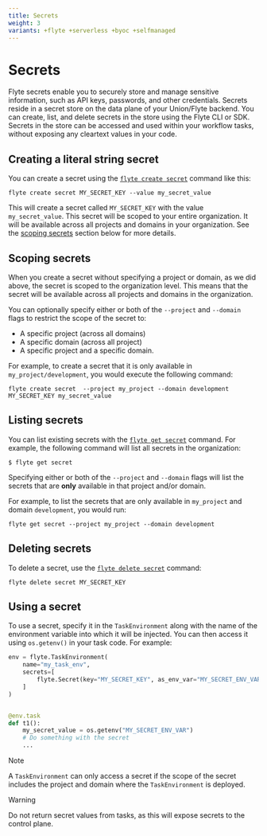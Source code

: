```yaml
---
title: Secrets
weight: 3
variants: +flyte +serverless +byoc +selfmanaged
---
```


# Secrets

Flyte secrets enable you to securely store and manage sensitive information, such as API keys, passwords, and other credentials.
Secrets reside in a secret store on the data plane of your Union/Flyte backend.
You can create, list, and delete secrets in the store using the Flyte CLI or SDK.
Secrets in the store can be accessed and used within your workflow tasks, without exposing any cleartext values in your code.

## Creating a literal string secret

You can create a secret using the [`flyte create secret`](../../api-reference/flyte-cli#flyte-create-secret) command like this:

```shell
flyte create secret MY_SECRET_KEY --value my_secret_value
```

This will create a secret called `MY_SECRET_KEY` with the value `my_secret_value`.
This secret will be scoped to your entire organization.
It will be available across all projects and domains in your organization.
See the [scoping secrets](#scoping-secrets) section below for more details.

<!-- TODO: add back when file secrets are supported
## Creating a file secret

You can also create a secret with a file as the value

```shell
flyte create secret MY_SECRET_KEY --from-file /path/to/my_secret_file
```

In this case, when accessing the secret in your task code, you will need to [mount it as a file](#using-a-secret-created-from-a-file).
-->

## Scoping secrets

When you create a secret without specifying a project or domain, as we did above, the secret is scoped to the organization level.
This means that the secret will be available across all projects and domains in the organization.

You can optionally specify either or both of the `--project` and `--domain` flags to restrict the scope of the secret to:
* A specific project (across all domains)
* A specific domain (across all project)
* A specific project and a specific domain.

For example, to create a secret that it is only available in `my_project/development`, you would execute the following command:

```shell
flyte create secret  --project my_project --domain development MY_SECRET_KEY my_secret_value
```

## Listing secrets

You can list existing secrets with the [`flyte get secret`](../../api-reference/flyte-cli#flyte-get-secret) command.
For example, the following command will list all secrets in the organization:

```shell
$ flyte get secret
```

Specifying either or both of the `--project` and `--domain` flags will list the secrets that are **only** available in that project and/or domain.

For example, to list the secrets that are only available in `my_project` and domain `development`, you would run:

```shell
flyte get secret --project my_project --domain development
```

## Deleting secrets

To delete a secret, use the [`flyte delete secret`](../../api-reference/flyte-cli#flyte-delete-secret) command:

```shell
flyte delete secret MY_SECRET_KEY
```

<!-- TODO: add back when file secrets are supported
## Using a literal string secret
-->

## Using a secret

To use a secret, specify it in the `TaskEnvironment` along with the name of the environment variable into which it will be injected.
You can then access it using `os.getenv()` in your task code.
For example:

```python
env = flyte.TaskEnvironment(
    name="my_task_env",
    secrets=[
        flyte.Secret(key="MY_SECRET_KEY", as_env_var="MY_SECRET_ENV_VAR"),
    ]
)


@env.task
def t1():
    my_secret_value = os.getenv("MY_SECRET_ENV_VAR")
    # Do something with the secret
    ...
```

<!-- TODO: add back when file secrets are supported

## Using a file secret

To use a file secret, specify it in the `TaskEnvironment` along with the path to which the file will be mounted.
You can then access it as a local file within your task code.

```python
env = flyte.TaskEnvironment(
    name="my_task_env",
    secrets=[
        flyte.Secret(key="MY_SECRET_KEY", mount="/root/my_secret_file"),
    ]
)


@env.task
def t1():
    with open("/root/my_secret_file", "r") as f:
        my_secret_value = f.read()
    # Do something with the secret
    ...
```
-->

> [!NOTE]
> A `TaskEnvironment` can only access a secret if the scope of the secret includes the project and domain where the `TaskEnvironment` is deployed.

> [!WARNING]
> Do not return secret values from tasks, as this will expose secrets to the control plane.
